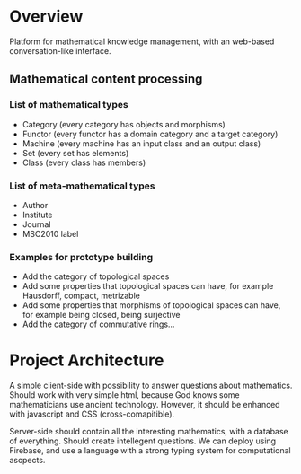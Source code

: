 
# Overview

Platform for mathematical knowledge management, with an web-based conversation-like interface. 

## Mathematical content processing

### List of mathematical types

- Category (every category has objects and morphisms)
- Functor (every functor has a domain category and a target category)
- Machine (every machine has an input class and an output class)
- Set (every set has elements)
- Class (every class has members)




### List of meta-mathematical types

- Author
- Institute
- Journal
- MSC2010 label


### Examples for prototype building

- Add the category of topological spaces
- Add some properties that topological spaces can have, for example Hausdorff, compact, metrizable
- Add some properties that morphisms of topological spaces can have, for example being closed, being surjective
- Add the category of commutative rings...


# Project Architecture

A simple client-side with possibility to answer questions about mathematics. Should work with very simple html, because God knows some mathematicians use ancient technology. However, it should be enhanced with javascript and CSS (cross-comapitible).  

Server-side should contain all the interesting mathematics, with a database of everything. Should create intellegent questions. We can deploy using Firebase, and use a language with a strong typing system for computational ascpects.

